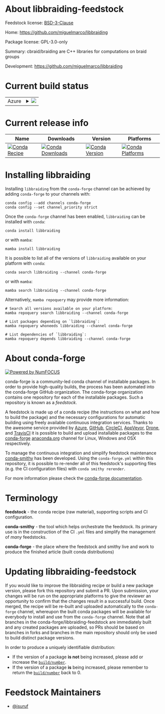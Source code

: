 About libbraiding-feedstock
===========================

Feedstock license: [BSD-3-Clause](https://github.com/conda-forge/libbraiding-feedstock/blob/main/LICENSE.txt)

Home: https://github.com/miguelmarco/libbraiding

Package license: GPL-3.0-only

Summary: cbraid/braiding are C++ libraries for computations on braid groups

Development: https://github.com/miguelmarco/libbraiding

Current build status
====================


<table>
    
  <tr>
    <td>Azure</td>
    <td>
      <details>
        <summary>
          <a href="https://dev.azure.com/conda-forge/feedstock-builds/_build/latest?definitionId=6925&branchName=main">
            <img src="https://dev.azure.com/conda-forge/feedstock-builds/_apis/build/status/libbraiding-feedstock?branchName=main">
          </a>
        </summary>
        <table>
          <thead><tr><th>Variant</th><th>Status</th></tr></thead>
          <tbody><tr>
              <td>linux_64</td>
              <td>
                <a href="https://dev.azure.com/conda-forge/feedstock-builds/_build/latest?definitionId=6925&branchName=main">
                  <img src="https://dev.azure.com/conda-forge/feedstock-builds/_apis/build/status/libbraiding-feedstock?branchName=main&jobName=linux&configuration=linux%20linux_64_" alt="variant">
                </a>
              </td>
            </tr><tr>
              <td>linux_aarch64</td>
              <td>
                <a href="https://dev.azure.com/conda-forge/feedstock-builds/_build/latest?definitionId=6925&branchName=main">
                  <img src="https://dev.azure.com/conda-forge/feedstock-builds/_apis/build/status/libbraiding-feedstock?branchName=main&jobName=linux&configuration=linux%20linux_aarch64_" alt="variant">
                </a>
              </td>
            </tr><tr>
              <td>linux_ppc64le</td>
              <td>
                <a href="https://dev.azure.com/conda-forge/feedstock-builds/_build/latest?definitionId=6925&branchName=main">
                  <img src="https://dev.azure.com/conda-forge/feedstock-builds/_apis/build/status/libbraiding-feedstock?branchName=main&jobName=linux&configuration=linux%20linux_ppc64le_" alt="variant">
                </a>
              </td>
            </tr><tr>
              <td>osx_64</td>
              <td>
                <a href="https://dev.azure.com/conda-forge/feedstock-builds/_build/latest?definitionId=6925&branchName=main">
                  <img src="https://dev.azure.com/conda-forge/feedstock-builds/_apis/build/status/libbraiding-feedstock?branchName=main&jobName=osx&configuration=osx%20osx_64_" alt="variant">
                </a>
              </td>
            </tr><tr>
              <td>osx_arm64</td>
              <td>
                <a href="https://dev.azure.com/conda-forge/feedstock-builds/_build/latest?definitionId=6925&branchName=main">
                  <img src="https://dev.azure.com/conda-forge/feedstock-builds/_apis/build/status/libbraiding-feedstock?branchName=main&jobName=osx&configuration=osx%20osx_arm64_" alt="variant">
                </a>
              </td>
            </tr>
          </tbody>
        </table>
      </details>
    </td>
  </tr>
</table>

Current release info
====================

| Name | Downloads | Version | Platforms |
| --- | --- | --- | --- |
| [![Conda Recipe](https://img.shields.io/badge/recipe-libbraiding-green.svg)](https://anaconda.org/conda-forge/libbraiding) | [![Conda Downloads](https://img.shields.io/conda/dn/conda-forge/libbraiding.svg)](https://anaconda.org/conda-forge/libbraiding) | [![Conda Version](https://img.shields.io/conda/vn/conda-forge/libbraiding.svg)](https://anaconda.org/conda-forge/libbraiding) | [![Conda Platforms](https://img.shields.io/conda/pn/conda-forge/libbraiding.svg)](https://anaconda.org/conda-forge/libbraiding) |

Installing libbraiding
======================

Installing `libbraiding` from the `conda-forge` channel can be achieved by adding `conda-forge` to your channels with:

```
conda config --add channels conda-forge
conda config --set channel_priority strict
```

Once the `conda-forge` channel has been enabled, `libbraiding` can be installed with `conda`:

```
conda install libbraiding
```

or with `mamba`:

```
mamba install libbraiding
```

It is possible to list all of the versions of `libbraiding` available on your platform with `conda`:

```
conda search libbraiding --channel conda-forge
```

or with `mamba`:

```
mamba search libbraiding --channel conda-forge
```

Alternatively, `mamba repoquery` may provide more information:

```
# Search all versions available on your platform:
mamba repoquery search libbraiding --channel conda-forge

# List packages depending on `libbraiding`:
mamba repoquery whoneeds libbraiding --channel conda-forge

# List dependencies of `libbraiding`:
mamba repoquery depends libbraiding --channel conda-forge
```


About conda-forge
=================

[![Powered by
NumFOCUS](https://img.shields.io/badge/powered%20by-NumFOCUS-orange.svg?style=flat&colorA=E1523D&colorB=007D8A)](https://numfocus.org)

conda-forge is a community-led conda channel of installable packages.
In order to provide high-quality builds, the process has been automated into the
conda-forge GitHub organization. The conda-forge organization contains one repository
for each of the installable packages. Such a repository is known as a *feedstock*.

A feedstock is made up of a conda recipe (the instructions on what and how to build
the package) and the necessary configurations for automatic building using freely
available continuous integration services. Thanks to the awesome service provided by
[Azure](https://azure.microsoft.com/en-us/services/devops/), [GitHub](https://github.com/),
[CircleCI](https://circleci.com/), [AppVeyor](https://www.appveyor.com/),
[Drone](https://cloud.drone.io/welcome), and [TravisCI](https://travis-ci.com/)
it is possible to build and upload installable packages to the
[conda-forge](https://anaconda.org/conda-forge) [anaconda.org](https://anaconda.org/)
channel for Linux, Windows and OSX respectively.

To manage the continuous integration and simplify feedstock maintenance
[conda-smithy](https://github.com/conda-forge/conda-smithy) has been developed.
Using the ``conda-forge.yml`` within this repository, it is possible to re-render all of
this feedstock's supporting files (e.g. the CI configuration files) with ``conda smithy rerender``.

For more information please check the [conda-forge documentation](https://conda-forge.org/docs/).

Terminology
===========

**feedstock** - the conda recipe (raw material), supporting scripts and CI configuration.

**conda-smithy** - the tool which helps orchestrate the feedstock.
                   Its primary use is in the construction of the CI ``.yml`` files
                   and simplify the management of *many* feedstocks.

**conda-forge** - the place where the feedstock and smithy live and work to
                  produce the finished article (built conda distributions)


Updating libbraiding-feedstock
==============================

If you would like to improve the libbraiding recipe or build a new
package version, please fork this repository and submit a PR. Upon submission,
your changes will be run on the appropriate platforms to give the reviewer an
opportunity to confirm that the changes result in a successful build. Once
merged, the recipe will be re-built and uploaded automatically to the
`conda-forge` channel, whereupon the built conda packages will be available for
everybody to install and use from the `conda-forge` channel.
Note that all branches in the conda-forge/libbraiding-feedstock are
immediately built and any created packages are uploaded, so PRs should be based
on branches in forks and branches in the main repository should only be used to
build distinct package versions.

In order to produce a uniquely identifiable distribution:
 * If the version of a package **is not** being increased, please add or increase
   the [``build/number``](https://docs.conda.io/projects/conda-build/en/latest/resources/define-metadata.html#build-number-and-string).
 * If the version of a package **is** being increased, please remember to return
   the [``build/number``](https://docs.conda.io/projects/conda-build/en/latest/resources/define-metadata.html#build-number-and-string)
   back to 0.

Feedstock Maintainers
=====================

* [@isuruf](https://github.com/isuruf/)

